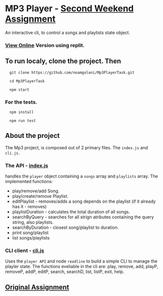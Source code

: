 # MP3 Player - [Second Weekend Assignment](./original_task.md)

An interactive cli, to control a songs and playlists state object.

### [View Online](https://replit.com/@noamgolani/Mp3PlayerTask#index.js) Version using replit.

## To run localy, clone the project. Then

      git clone https://github.com/noamgolani/Mp3PlayerTask.git

      cd Mp3PlayerTask

      npm start

### For the tests.

      npm install

      npm run test

## About the project

The Mp3 project, is composed out of 2 primary files. The `index.js` and `cli.js`.

### The API - [index.js](./index.js)

handles the `player` object containing a `songs` array and `playlists` array.
The implemented functions:

- play/remove/add Song.
- play/create/remove Playlist.
- editPlaylist - removes/adds a song depends on the playlist (if it already has it - removes)
- playlistDuration - calculates the total duration of all songs.
- searchByQuery - searches for all strign atributes containing the query string, also playlists.
- searchByDuration - closest song/playlist to duration.
- print song/playlist
- list songs/playlists

### CLI client - [cli.js](./cli.js)

Uses the `player API` and node `readline` to build a simple CLI to manage the playler state.
The functions eveliable in the cli are: play, remove, add, playP, removeP, addP, editP, search, searchD, list, listP, exit, help.

## [Original Assignment](./original_task.md)
